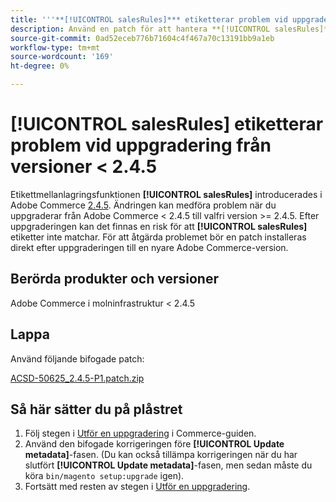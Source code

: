 ```yaml
---
title: '''**[!UICONTROL salesRules]*** etiketterar problem vid uppgradering från versioner < 2.4.5'
description: Använd en patch för att hantera **[!UICONTROL salesRules]**-problemen vid uppgradering från Adobe Commerce-versioner < 2.4.5.
source-git-commit: 0ad52eceb776b71604c4f467a70c13191bb9a1eb
workflow-type: tm+mt
source-wordcount: '169'
ht-degree: 0%

---
```


# **[!UICONTROL salesRules]** etiketterar problem vid uppgradering från versioner &lt; 2.4.5

Etikettmellanlagringsfunktionen **[!UICONTROL salesRules]** introducerades i Adobe Commerce [ 2.4.5](/docs/commerce-operations/release/notes/adobe-commerce/2-4-5.html). Ändringen kan medföra problem när du uppgraderar från Adobe Commerce &lt; 2.4.5 till valfri version >= 2.4.5. Efter uppgraderingen kan det finnas en risk för att **[!UICONTROL salesRules]** etiketter inte matchar. För att åtgärda problemet bör en patch installeras direkt efter uppgraderingen till en nyare Adobe Commerce-version.

## Berörda produkter och versioner

Adobe Commerce i molninfrastruktur &lt; 2.4.5

## Lappa

Använd följande bifogade patch:

[ACSD-50625_2.4.5-P1.patch.zip](assets/ACSD-50625_2.4.5-p1.patch.zip)

## Så här sätter du på plåstret

1. Följ stegen i [Utför en uppgradering](https://experienceleague.adobe.com/docs/commerce-operations/upgrade-guide/implementation/perform-upgrade.html) i Commerce-guiden.
1. Använd den bifogade korrigeringen före **[!UICONTROL Update metadata]**-fasen.
(Du kan också tillämpa korrigeringen när du har slutfört **[!UICONTROL Update metadata]**-fasen, men sedan måste du köra `bin/magento setup:upgrade` igen).
1. Fortsätt med resten av stegen i [Utför en uppgradering](https://experienceleague.adobe.com/docs/commerce-operations/upgrade-guide/implementation/perform-upgrade.html).
